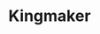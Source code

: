 ---
title: "Kingmaker"
summary: "A kingmaker is a person or group that has great influence on a royal or political succession, without themselves being a viable candidate. Kingmakers may use political, monetary, religious, and military means to influence the succession. Originally, the term applied to the activities of Richard Neville, 16th Earl of Warwick—\"Warwick the Kingmaker\"—during the Wars of the Roses in England."
image: "kingmaker.jpg"
apple_music_artist_url: "https://music.apple.com/gb/artist/kingmaker/18423451"
wikipedia_url: "https://en.wikipedia.org/wiki/Kingmaker"
---